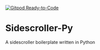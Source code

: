 [![Gitpod Ready-to-Code](https://img.shields.io/badge/Gitpod-Ready--to--Code-blue?logo=gitpod)](https://gitpod.io/#https://github.com/sparkiesoth/Sidescroller-Py) 

# Sidescroller-Py
A sidescroller boilerplate written in Python
